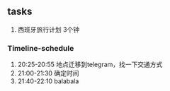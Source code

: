 ## tasks
1. 西班牙旅行计划 3个钟


### Timeline-schedule
1. 20:25-20:55 地点迁移到telegram，找一下交通方式
2. 21:00-21:30 确定时间
3. 21:40-22:10 balabala
